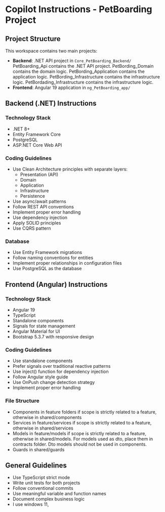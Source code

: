 # Copilot Instructions - PetBoarding Project

## Project Structure

This workspace contains two main projects:

- **Backend**: .NET API project in `Core_PetBoarding_Backend/`
  PetBoarding_Api contains the .NET API project.
  PetBording_Domain contains the domain logic.
  PetBording_Application contains the application logic.
  PetBording_Infrastructure contains the infrastructure logic.
  PetBordading_Infrastructure contains the infrastructure logic.
- **Frontend**: Angular 19 application in `ng_PetBoarding_app/`

## Backend (.NET) Instructions

### Technology Stack

- .NET 8+
- Entity Framework Core
- PostgreSQL
- ASP.NET Core Web API

### Coding Guidelines

- Use Clean Architecture principles with separate layers:
  - Presentation (API)
  - Domain
  - Application
  - Infrastructure
  - Persistence
- Use async/await patterns
- Follow REST API conventions
- Implement proper error handling
- Use dependency injection
- Apply SOLID principles
- Use CQRS pattern

### Database

- Use Entity Framework migrations
- Follow naming conventions for entities
- Implement proper relationships in configuration files
- Use PostgreSQL as the database

## Frontend (Angular) Instructions

### Technology Stack

- Angular 19
- TypeScript
- Standalone components
- Signals for state management
- Angular Material for UI
- Bootstrap 5.3.7 with responsive design

### Coding Guidelines

- Use standalone components
- Prefer signals over traditional reactive patterns
- Use inject() function for dependency injection
- Follow Angular style guide
- Use OnPush change detection strategy
- Implement proper error handling

### File Structure

- Components in feature folders if scope is strictly related to a feature, otherwise in shared/components
- Services in feature/services if scope is strictly related to a feature, otherwise in shared/services
- Models in feature/models if scope is strictly related to a feature, otherwise in shared/models. For models used as dto, place them in contracts folder. Dto models should not be used in components.
- Guards in shared/guards

## General Guidelines

- Use TypeScript strict mode
- Write unit tests for both projects
- Follow conventional commits
- Use meaningful variable and function names
- Document complex business logic
- I use windows 11,
